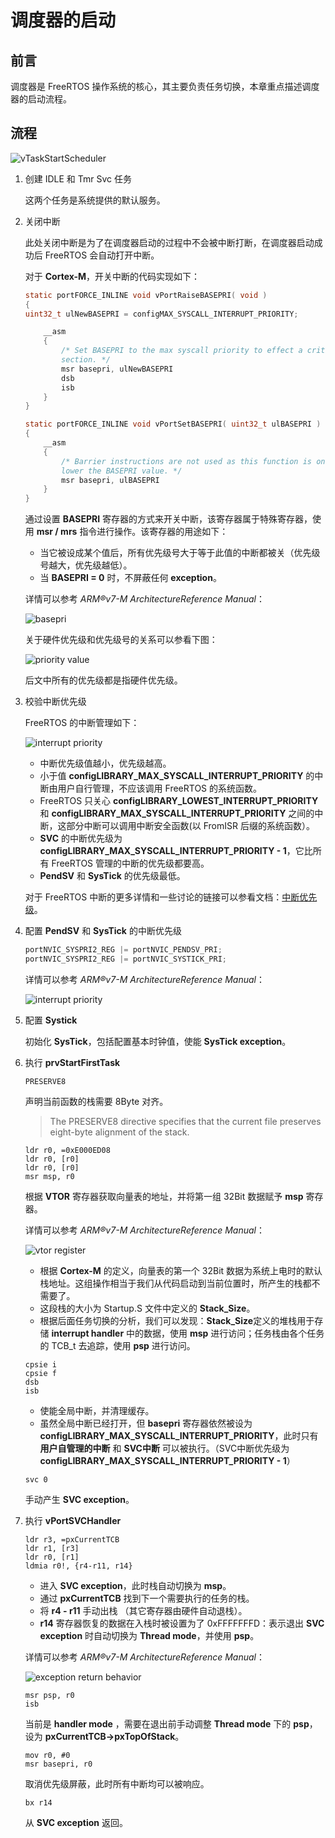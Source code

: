 # 调度器的启动

## 前言

调度器是 FreeRTOS 操作系统的核心，其主要负责任务切换，本章重点描述调度器的启动流程。

## 流程

![vTaskStartScheduler][1]

 1. 创建 IDLE 和 Tmr Svc 任务

    这两个任务是系统提供的默认服务。

 2. 关闭中断

    此处关闭中断是为了在调度器启动的过程中不会被中断打断，在调度器启动成功后 FreeRTOS 会自动打开中断。

    对于 **Cortex-M**，开关中断的代码实现如下：

    ``` C
    static portFORCE_INLINE void vPortRaiseBASEPRI( void )
    {
    uint32_t ulNewBASEPRI = configMAX_SYSCALL_INTERRUPT_PRIORITY;

        __asm
        {
            /* Set BASEPRI to the max syscall priority to effect a critical
            section. */
            msr basepri, ulNewBASEPRI
            dsb
            isb
        }
    }

    static portFORCE_INLINE void vPortSetBASEPRI( uint32_t ulBASEPRI )
    {
        __asm
        {
            /* Barrier instructions are not used as this function is only used to
            lower the BASEPRI value. */
            msr basepri, ulBASEPRI
        }
    }
    ```

    通过设置 **BASEPRI** 寄存器的方式来开关中断，该寄存器属于特殊寄存器，使用 **msr / mrs** 指令进行操作。该寄存器的用途如下：

    - 当它被设成某个值后，所有优先级号大于等于此值的中断都被关（优先级号越大，优先级越低）。
    - 当 **BASEPRI = 0** 时，不屏蔽任何 **exception**。

    详情可以参考 *ARM®v7-M ArchitectureReference Manual*：

    ![basepri][2]

    关于硬件优先级和优先级号的关系可以参看下图：

    ![priority value][8]

    后文中所有的优先级都是指硬件优先级。

 3. 校验中断优先级

    FreeRTOS 的中断管理如下：

    ![interrupt priority][3]

    - 中断优先级值越小，优先级越高。
    - 小于值 **configLIBRARY_MAX_SYSCALL_INTERRUPT_PRIORITY** 的中断由用户自行管理，不应该调用 FreeRTOS 的系统函数。
    - FreeRTOS 只关心 **configLIBRARY_LOWEST_INTERRUPT_PRIORITY** 和 **configLIBRARY_MAX_SYSCALL_INTERRUPT_PRIORITY** 之间的中断，这部分中断可以调用中断安全函数(以 FromISR 后缀的系统函数）。
    - **SVC** 的中断优先级为 **configLIBRARY_MAX_SYSCALL_INTERRUPT_PRIORITY - 1**，它比所有 FreeRTOS 管理的中断的优先级都要高。
    - **PendSV** 和 **SysTick** 的优先级最低。

    对于 FreeRTOS 中断的更多详情和一些讨论的链接可以参看文档：[中断优先级][4]。

 4. 配置 **PendSV** 和 **SysTick** 的中断优先级

    ``` C
    portNVIC_SYSPRI2_REG |= portNVIC_PENDSV_PRI;
    portNVIC_SYSPRI2_REG |= portNVIC_SYSTICK_PRI;
    ```

    详情可以参考 *ARM®v7-M ArchitectureReference Manual*：

    ![interrupt priority][5]

 5. 配置 **Systick**

    初始化 **SysTick**，包括配置基本时钟值，使能 **SysTick exception**。

 6. 执行 **prvStartFirstTask**

    ```armasm
    PRESERVE8
    ````

    声明当前函数的栈需要 8Byte 对齐。
    > The PRESERVE8 directive specifies that the current file preserves eight-byte alignment of the stack.

    ```armasm
    ldr r0, =0xE000ED08
    ldr r0, [r0]
    ldr r0, [r0]
    msr msp, r0
    ```

    根据 **VTOR** 寄存器获取向量表的地址，并将第一组 32Bit 数据赋予 **msp** 寄存器。

    详情可以参考 *ARM®v7-M ArchitectureReference Manual*：

    ![vtor register][6]

    - 根据 **Cortex-M** 的定义，向量表的第一个 32Bit 数据为系统上电时的默认栈地址。这组操作相当于我们从代码启动到当前位置时，所产生的栈都不需要了。
    - 这段栈的大小为 Startup.S 文件中定义的 **Stack_Size**。
    - 根据后面任务切换的分析，我们可以发现：**Stack_Size**定义的堆栈用于存储 **interrupt handler** 中的数据，使用 **msp** 进行访问；任务栈由各个任务的 TCB_t 去追踪，使用 **psp** 进行访问。

    ```armasm
    cpsie i
    cpsie f
    dsb
    isb
    ```

    - 使能全局中断，并清理缓存。
    - 虽然全局中断已经打开，但 **basepri** 寄存器依然被设为 **configLIBRARY_MAX_SYSCALL_INTERRUPT_PRIORITY**，此时只有 **用户自管理的中断** 和 **SVC中断** 可以被执行。（SVC中断优先级为 **configLIBRARY_MAX_SYSCALL_INTERRUPT_PRIORITY - 1**）

    ```armasm
    svc 0
    ```

    手动产生 **SVC exception**。

 7. 执行 **vPortSVCHandler**

    ```armasm
    ldr r3, =pxCurrentTCB
    ldr r1, [r3]
    ldr r0, [r1]
    ldmia r0!, {r4-r11, r14}
    ```

    - 进入 **SVC exception**，此时栈自动切换为 **msp**。
    - 通过 **pxCurrentTCB** 找到下一个需要执行的任务的栈。
    - 将 **r4 - r11** 手动出栈 （其它寄存器由硬件自动退栈）。
    - **r14** 寄存器恢复的数据在入栈时被设置为了 0xFFFFFFFD：表示退出 **SVC exception** 时自动切换为 **Thread mode**，并使用 **psp**。

    详情可以参考 *ARM®v7-M ArchitectureReference Manual*：

    ![exception return behavior][7]

    ```armasm
    msr psp, r0
    isb
    ```

    当前是 **handler mode** ，需要在退出前手动调整 **Thread mode** 下的 **psp**，设为 **pxCurrentTCB->pxTopOfStack**。

    ```armasm
    mov r0, #0
    msr basepri, r0
    ```

    取消优先级屏蔽，此时所有中断均可以被响应。

    ```armasm
    bx r14
    ```

    从 **SVC exception** 返回。

 [1]: ./images/vTaskStartScheduler.jpg
 [2]: ./images/basepri.jpg
 [3]: ./images/interrupt_priority.jpg
 [4]: misc_interrupt_priority.md
 [5]: ./images/pendsv_and_systick_priority_register.jpg
 [6]: ./images/vtor_register.jpg
 [7]: ./images/exception_return_behavior.jpg
 [8]: ./images/priority_value.jpg
